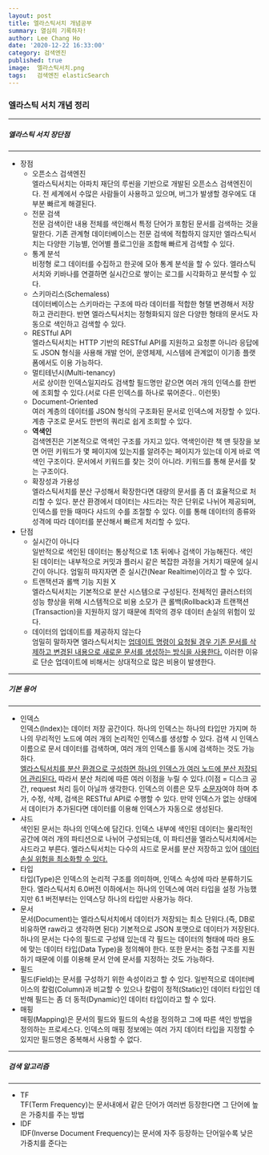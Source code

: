 ```yaml
---
layout: post
title: 엘라스틱서치 개념공부
summary: 열심히 기록하자!
author: Lee Chang Ho
date: '2020-12-22 16:33:00'
category: 검색엔진
published: true
image:  엘라스틱서치.png
tags:   검색엔진 elasticSearch
---
```


### 엘라스틱 서치 개념 정리

---

##### 엘라스틱 서치 장단점
---
+ 장점  
  - 오픈소스 검색엔진  
    엘라스틱서치는 아파치 재단의 루씬을 기반으로 개발된 오픈소스 검색엔진이다. 전 세계에서 수많은 사람들이 사용하고 있으며, 버그가 발생할 경우에도 대부분 빠르게 해결된다.   
  - 전문 검색  
    전문 검색이란 내용 전체를 색인해서 특정 단어가 포함된 문서를 검색하는 것을 말한다. 기존 관계형 데이터베이스는 전문 검색에 적합하지 않지만 엘라스틱서치는 다양한 기능별, 언어별 플로그인을 조합해 빠르게 검색할 수 있다.  
  - 통계 분석  
    비정형 로그 데이터를 수집하고 한곳에 모아 통계 분석을 할 수 있다. 엘라스틱서치와 키바나를 연결하면 실시간으로 쌓이는 로그를 시각화하고 분석할 수 있다.  
  - 스키마리스(Schemaless)  
    데이터베이스는 스키마라는 구조에 따라 데이터를 적합한 형탤 변경해서 저장하고 관리한다. 반면 엘라스틱서치는 정형화되지 않은 다양한 형태의 문서도 자동으로 색인하고 검색할 수 있다.  
  - RESTful API  
    엘라스틱서치는 HTTP 기반의 RESTful API를 지원하고 요청뿐 아니라 응답에도 JSON 형식을 사용해 개발 언어, 운영체제, 시스템에 관계없이 이기종 플랫폼에서도 이용 가능하다.  
  - 멀티테넌시(Multi-tenancy)  
    서로 상이한 인덱스일지라도 검색할 필드명만 같으면 여러 개의 인덱스를 한번에 조회할 수 있다.(서로 다른 인덱스를 하나로 묶어준다.. 이런뜻)  
  - Document-Oriented  
    여러 계층의 데이터를 JSON 형식의 구조화된 문서로 인덱스에 저장할 수 있다. 계층 구조로 문서도 한번의 쿼리로 쉽게 조회할 수 있다.  
  - **역색인**  
    검색엔진은 기본적으로 역색인 구조를 가지고 있다. 역색인이란 책 맨 뒷장을 보면 어떤 키워드가 몇 페이지에 있는지를 알려주는 페이지가 있는데 이게 바로 역색인 구조이다. 문서에서 키워드를 찾는 것이 아니라. 키워드를 통해 문서를 찾는 구조이다.  
  - 확장성과 가용성  
    엘라스틱서치를 분산 구성해서 확장한다면 대량의 문서를 좀 더 효율적으로 처리할 수 있다. 분산 환경에서 데이터는 샤드라는 작은 단위로 나뉘어 제공되며, 인덱스를 만들 때마다 샤드의 수를 조절할 수 있다. 이를 통해 데이터의 종류와 성격에 따라 데이터를 분산해서 빠르게 처리할 수 있다.  
+ 단점  
  - 실시간이 아니다  
    일반적으로 색인된 데이터는 통상적으로 1초 뒤에나 검색이 가능해진다. 색인 된 데이터는 내부적으로 커밋과 플러시 같은 복잡한 과정을 거치기 때문에 실시간이 아니다. 엄밀히 따지자면 준 실시간(Near Realtime)이라고 할 수 있다.  
  - 트랜잭션과 롤백 기능 지원 X  
    엘라스틱서치는 기본적으로 분산 시스템으로 구성된다. 전체적인 클러스터의 성능 향상을 위해 시스템적으로 비용 소모가 큰 롤백(Rollback)과 트랜잭션(Transaction)을 지원하지 않기 때문에 최악의 경우 데이터 손실의 위험이 있다.  
  - 데이터의 업데이트를 제공하지 않는다  
    엄밀히 말하자면 엘라스틱서치는 <u>업데이트 명령이 요청될 경우 기존 문서를 삭제하고 변경된 내용으로 새로운 문서를 생성하는 방식을 사용한다.</u> 이러한 이유로 단순 업데이트에 비해서는 상대적으로 많은 비용이 발생한다.   

---
##### 기본 용어
---
+ 인덱스  
  인덱스(Index)는 데이터 저장 공간이다. 하나의 인덱스는 하나의 타입만 가지며 하나의 무리적인 노드에 여러 개의 논리적인 인덱스를 생성할 수 있다. 검색 시 인덱스 이름으로 문서 데이터를 검색하며, 여러 개의 인덱스를 동시에 검색하는 것도 가능하다.  
  <u>엘라스틱서치를 분산 환경으로 구성하면 하나의 인덱스가 여러 노드에 분산 저장되어 관리된다.</u> 따라서 분산 처리에 따른 여러 이점을 누릴 수 있다.(이점 = 디스크 공간, request 처리 등이 아닐까 생각한다. 인덱스의 이름은 모두 <u>소문자</u>여야 하며 추가, 수정, 삭제, 검색은 RESTful API로 수행할 수 있다. 만약 인덱스가 없는 상태에서 데이터가 추가된다면 데이터를 이용해 인덱스가 자동으로 생성된다.  
+ 샤드  
  색인된 문서는 하나의 인덱스에 담긴다. 인덱스 내부에 색인된 데이터는 물리적인 공간에 여러 개의 파티션으로 나뉘어 구성되는데, 이 파티션을 엘라스틱서치에서는 샤드라고 부른다. 엘라스틱서치는 다수의 샤드로 문서를 분산 저장하고 있어 <u>데이터 손실 위험을 최소화할 수 있다.</u>  
+ 타입  
  타입(Type)은 인덱스의 논리적 구조를 의미하며, 인덱스 속성에 따라 분류하기도 한다. 엘라스틱서치 6.0버전 이하에서는 하나의 인덱스에 여러 타입을 설정 가능했지만 6.1 버전부터는 인덱스당 하나의 타입만 사용가능 하다.  
+ 문서  
  문서(Document)는 엘라스틱서치에서 데이터가 저장되는 최소 단위다.(즉, DB로 비유하면 raw라고 생각하면 된다) 기본적으로 JSON 포맷으로 데이터가 저장된다. 하나의 문서는 다수의 필드로 구성돼 있는데 각 필드는 데이터의 형태에 따라 용도에 맞는 데이터 타입(Data Type)을 정의해야 한다. 또한 문서는 중첩 구조를 지원하기 때문에 이를 이용해 문서 안에 문서를 지정하는 것도 가능하다.  
+ 필드  
  필드(Field)는 문서를 구성하기 위한 속성이라고 할 수 있다. 일반적으로 데이터베이스의 칼럼(Column)과 비교할 수 있으나 칼럼이 정적(Static)인 데이터 타입인 데 반해 필드는 좀 더 동적(Dynamic)인 데이터 타입이라고 할 수 있다.  
+ 매핑  
  매핑(Mapping)은 문서의 필드와 필드의 속성을 정의하고 그에 따른 색인 방법을 정의하는 프로세스다. 인덱스의 매핑 정보에는 여러 가지 데이터 타입을 지정할 수 있지만 필드명은 중복해서 사용할 수 없다.  
  
---
##### 검색 알고리즘
---

+ TF  
  TF(Term Frequency)는 문서내에서 같은 단어가 여러번 등장한다면 그 단어에 높은 가중치를 주는 방법  
+ IDF  
  IDF(Inverse Document Frequency)는 문서에 자주 등장하는 단어일수록 낮은 가중치를 준다는 
